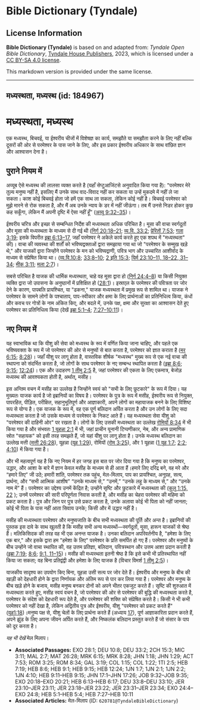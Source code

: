 # Bible Dictionary (Tyndale)

## License Information

**Bible Dictionary (Tyndale)** is based on and adapted from: _Tyndale Open Bible Dictionary_, [Tyndale House Publishers](https://tyndaleopenresources.com/), 2023, which is licensed under a [CC BY-SA 4.0 license](https://creativecommons.org/licenses/by-sa/4.0/legalcode.en).

This markdown version is provided under the same license.



--------------------------------

## मध्यस्थता, मध्यस्थ (id: 184967)

मध्यस्थता, मध्यस्थ
==================

एक मध्यस्थ, बिचवई, या ईश्वरीय चीजों में विशेषज्ञ का कार्य, समझौते या समझौता करने के लिए नहीं बल्कि दूसरों की ओर से परमेश्वर के पास जाने के लिए, और इस प्रकार ईश्वरीय अधिकार के साथ वांछित ज्ञान और आश्वासन देना है।

पुराने नियम में
---------------

अय्यूब ऐसे मध्यस्थ की लालसा व्यक्त करते है (यहाँ सेप्टुआजिंटसे अनुवादित किया गया है): "परमेश्वर मेरे तुल्य मनुष्य नहीं है, इसलिए मैं उनके साथ वाद\-विवाद नहीं कर सकता या उन्हें मुकदमे में नहीं ले जा सकता। काश कोई बिचवई होता जो हमें एक साथ ला सकता, लेकिन कोई नहीं है। बिचवई परमेश्वर को मुझे मारने से रोक सकता है, और मैं अब उनके न्याय के डर में नहीं जीऊंगा। तब मैं उनसे निडर होकर कुछ कह सकूँगा, लेकिन मैं अपनी दृष्टि में ऐसा नहीं हूँ” ([अय्यू 9:32–35](https://ref.ly/Job9:32-Job9:35))।

ईश्वरीय चरित्र और इच्छा से सम्बन्धित निर्देश की मध्यस्थता अधिक परिचित है। मूसा की वाचा स्वर्गदूतों और मूसा की मध्यस्थता के माध्यम से दी गई थी ([निर्ग 20:18–21](https://ref.ly/Exod20:18-Exod20:21); [व्य.वि. 33:2](https://ref.ly/Deut33:2); [प्रेरितों 7:53](https://ref.ly/Acts7:53); [गला 3:19](https://ref.ly/Gal3:19); इसके विपरीत [इब्रा 6:13–17](https://ref.ly/Heb6:13-Heb6:17), जहाँ परमेश्वर ने अकेले कार्य करते हुए एक शपथ में "मध्यस्थता" की)। वाचा की व्यवस्था की शर्तों को भविष्यद्वक्ताओं द्वारा समझाया गया था जो "परमेश्वर के सम्मुख खड़े थे," और याजकों द्वारा जिन्होंने परमेश्वर के मन को भविष्यद्वाणी, पवित्र भाग और उच्चारित आशीर्वाद के माध्यम से संप्रेषित किया था। ([व्य.वि.10:8](https://ref.ly/Deut10:8); [33:8–10](https://ref.ly/Deut33:8-Deut33:10); [2 इति 15:3](https://ref.ly/2Chr15:3); [यिर्म 23:10–11, 18–22, 31–34](https://ref.ly/Jer23:10-Jer23:11); [मीक 3:11](https://ref.ly/Mic3:11); [मला 2:7](https://ref.ly/Mal2:7))। 

सबसे परिचित है याजक की धार्मिक मध्यस्थता, चाहे वह मूसा द्वारा हो ([निर्ग 24:4–8](https://ref.ly/Exod24:4-Exod24:8)) या किसी नियुक्त व्यक्ति द्वारा जो उपासना के अनुष्ठानों में प्रशिक्षित हो ([28:1](https://ref.ly/Exod28:1))। इस्राएल के परमेश्वर की पवित्रता पर जोर देने के कारण, पापबलि प्रायश्चित, या "ढकना," याजक मध्यस्थता में प्रमुख रूप से शामिल था। याजक ने परमेश्वर के सामने लोगों के पश्चाताप, पाप\-स्वीकार और क्षमा के लिए प्रार्थनाओं का प्रतिनिधित्व किया, कंधों और कवच पर गोत्रों के नाम अंकित किए, और बदले में, उनके पक्ष, क्षमा और सुरक्षा का आश्वासन देते हुए परमेश्वर का प्रतिनिधित्व किया (देखें [इब्रा 5:1–4](https://ref.ly/Heb5:1-Heb5:4); [7:27–10:11](https://ref.ly/Heb7:27-Heb10:11))।

नए नियम में
-----------

यह स्वाभाविक था कि यीशु की सेवा को मध्यस्थ के रूप में वर्णित किया जाना चाहिए, और पहले एक भविष्यवक्ता के रूप में जो परमेश्वर की ओर से मनुष्यों से बात करता है, परमेश्वर को ज्ञात कराता है ([मर 6:15](https://ref.ly/Mark6:15); [8:28](https://ref.ly/Mark8:28))। जहाँ यीशु पर लागू होता है, वास्तविक शीर्षक "मध्यस्थ" मुख्य रूप से एक नई वाचा की स्थापना को संदर्भित करता है, जो लोगों के साथ परमेश्वर के नए सम्बन्ध स्थापित करता है ([इब्रा 8:6](https://ref.ly/Heb8:6); [9:15](https://ref.ly/Heb9:15); [12:24](https://ref.ly/Heb12:24))। एक और उदाहरण [1 तीमु 2:5](https://ref.ly/1Tim2:5) है, जहां परमेश्वर की एकता के लिए एकमात्र, बेजोड़ मध्यस्थ की आवश्यकता होती है, अर्थात्, मसीह।

इस अन्तिम वचन में मसीह का उल्लेख है जिन्होंने स्वयं को "सभी के लिए छुटकारे" के रूप में दिया। यह मुख्यतः याजक कार्य है जो इब्रानियों का विषय है। परमेश्वर के पुत्र के रूप में मसीह, ईश्वरीय रूप से नियुक्त, पापरहित, पीड़ित, परीक्षित, सहानुभूतिपूर्ण और आज्ञाकारी, अपने लोगों का महायाजक बनने के लिए विशिष्ट रूप से योग्य है। एक याजक के रूप में, वह एक पूर्ण बलिदान अर्पित करता है और उन लोगों के लिए सदा मध्यस्थता करता है जो उसके माध्यम से परमेश्वर के निकट आते हैं। यह मध्यस्थता सेवा यीशु को "परमेश्वर की दाहिनी ओर" पर रखता है। लोगों के लिए उसकी मध्यस्थता का उल्लेख [रोमियों 8:34](https://ref.ly/Rom8:34) में भी किया गया है और संभवतः [1 यूहन्ना 2:1](https://ref.ly/1John2:1) में भी, जहां प्राचीन यूनानी टिप्पणीकार, नेब, और अन्य प्रामाणिक स्रोत "सहायक" को इसी तरह समझते हैं, जो यहां यीशु पर लागू होता है। उनके मध्यस्थ बलिदान का उल्लेख मत्ती ([मत्ती 26:28](https://ref.ly/Matt26:28)), यूहन्ना ([यूह 1:29](https://ref.ly/John1:29)), रोमियों ([रोम 3:25](https://ref.ly/Rom3:25)), और 1 यूहन्ना ([1 यूह 1:7](https://ref.ly/1John1:7); [2:2](https://ref.ly/1John2:2); [4:10](https://ref.ly/1John4:10)) में किया गया है।

और भी महत्वपूर्ण यह है कि नए नियम में हर जगह इस बात पर जोर दिया गया है कि मनुष्य का परमेश्वर, उद्धार, और आशा के बारे में ज्ञान केवल मसीह के माध्यम से ही आता हैं।हमारे लिए दरिद्र बने, वह मरे और “हमारे लिए” जी उठे; हमारी शांति, परमेश्वर तक पहुंच, मेल\-मिलाप, पाप का प्रायश्चित, अनुग्रह, सत्य, प्रार्थना, और “सभी आत्मिक आशीष” “उनके माध्यम से,” “उनमें,” “उनके लहू के माध्यम से,” और “उनके नाम में” हैं। परमेश्वर का उद्देश्य उनमें केंद्रित है; उन्होंने सृष्टि और छुटकारे में मध्यस्थता की ([कुलु 1:15, 22](https://ref.ly/Col1:15) ); उनमें परमेश्वर की सारी परिपूर्णता निवास करती है, और मसीह का चेहरा परमेश्वर की महिमा को प्रकट करता है। पुत्र और जिन पर पुत्र उसे प्रकट करता है, उनके अलावा कोई भी पिता को नहीं जानता; कोई भी पिता के पास नहीं आता सिवाय उनके; किसी और में उद्धार नहीं है।

मसीह की मध्यस्थता परमेश्वर और मनुष्यजाति के बीच सभी मध्यस्थता की पूर्ति और अन्त है। इब्रानियों की पुस्तक इस दावे के साथ खुलती है कि मसीह सभी अन्य मध्यस्थों—स्वर्गदूतों, मूसा, हारून याजकों से श्रेष्ठ हैं। मलिकिसिदक की तरह वह भी एक अनन्त याजक है। उनका बलिदान अपरिवर्तनीय है, "हमेशा के लिए एक बार," और इसके द्वारा हम "हमेशा के लिए" परमेश्वर के प्रति समर्पित हो गए हैं। परमेश्वर और मनुष्यों के बीच उन्होंने जो वाचा स्थापित की, वह उत्तम प्रतिज्ञा, बलिदान, पवित्रस्थान और उत्तम आशा प्रदान करती है ([इब्रा 7:19](https://ref.ly/Heb7:19); [8:6](https://ref.ly/Heb8:6); [9:1, 11–15](https://ref.ly/Heb9:1))। मसीह की मध्यस्थता इतनी श्रेष्ठ है कि इसे कभी भी प्रतिस्थापित नहीं किया जा सकता; वह बिना प्रतिद्वंद्वी और हमेशा के लिए याजक है (विचार विमर्श [1 तीमु 2:5](https://ref.ly/1Tim2:5))।

याजकीय सादृश्य का उपयोग किए बिना, यूहन्ना उसी सत्य पर जोर देते हैं। ईश्वरीय और मनुष्य के बीच की खाड़ी को देहधारी होने के द्वारा निर्णायक और अंतिम रूप से पार कर लिया गया है। परमेश्वर और मनुष्य के बीच खड़े होने के बजाय, मसीह मनुष्य बनकर दोनों को अपने भीतर एकजुट करते हैं। सृष्टि की शुरुआत में मध्यस्थता करते हुए, मसीह स्वयं वचन है, जो परमेश्वर की ओर से परमेश्वर की बुद्धि की मध्यस्थता करते है, परमेश्वर के संदेश को देहधारी रूप देते है, और परमेश्वर की शक्ति को संप्रेषित करते है। किसी ने भी कभी परमेश्वर को नहीं देखा है, लेकिन अद्वितीय पुत्र और ईश्वरीय, यीशु "परमेश्वर को प्रकट करते हैं" ([यूह1:18](https://ref.ly/John1:18))।मनुष्य पक्ष से, यीशु चेलों के लिए प्रार्थना करते हैं (अध्याय [17](https://ref.ly/John17:1-John17:26)), पूर्ण आज्ञाकारिता प्रदान करते हैं, अपने झुंड के लिए अपना जीवन अर्पित करते हैं, और निष्कलंक बलिदान प्रस्तुत करते हैं जो संसार के पाप को दूर करता है।

*यह भी देखें*  मेल मिलाप।

* **Associated Passages:** EXO 28:1; DEU 10:8; DEU 33:2; 2CH 15:3; MIC 3:11; MAL 2:7; MAT 26:28; MRK 6:15; MRK 8:28; JHN 1:18; JHN 1:29; ACT 7:53; ROM 3:25; ROM 8:34; GAL 3:19; COL 1:15; COL 1:22; 1TI 2:5; HEB 7:19; HEB 8:6; HEB 9:1; HEB 9:15; HEB 12:24; 1JN 1:7; 1JN 2:1; 1JN 2:2; 1JN 4:10; HEB 9:11–HEB 9:15; JHN 17:1–JHN 17:26; JOB 9:32–JOB 9:35; EXO 20:18–EXO 20:21; HEB 6:13–HEB 6:17; DEU 33:8–DEU 33:10; JER 23:10–JER 23:11; JER 23:18–JER 23:22; JER 23:31–JER 23:34; EXO 24:4–EXO 24:8; HEB 5:1–HEB 5:4; HEB 7:27–HEB 10:11
* **Associated Articles:** मेल-मिलाप (ID: `620781@TyndaleBibleDictionary`)

